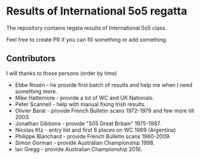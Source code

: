 # Results of International 5o5 regatta

The repository contains regata results of International 5o5 class.

Feel free to create PR if you can fill something or add something.

## Contributors

I will thanks to those persons (order by time)

* Ebbe Rosén - he provide first batch of results and help me when I need something more.
* Mike Hattemore - provide a lot of WC and UK Nationals.
* Peter Scannell - help with manual fixing Irish results.
* Olivier Barat - provide French Bulletin scans 1972-1979 and few more till 2003.
* Jonathan Gibbons - provide "505 Great Britain" 1975-1987.
* Nicolas Ktz - entry list and first 6 places on WC 1969 (Argentina)
* Philippe Blanchard - provide French Bulletin scans 1960-2009.
* Simon Gorman - provide Australian Championship 1998.
* Ian Gregg - provide Australian Championship 2016.

